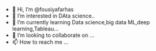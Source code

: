- 👋 Hi, I’m @fousiyafarhas
- 👀 I’m interested in DAta science..
- 🌱 I’m currently learning Data science,big data ML,deep learning,Tableau...
- 💞️ I’m looking to collaborate on ...
- 📫 How to reach me ...

<!---
fousiyafarhas/fousiyafarhas is a ✨ special ✨ repository because its `README.md` (this file) appears on your GitHub profile.
You can click the Preview link to take a look at your changes.
--->
